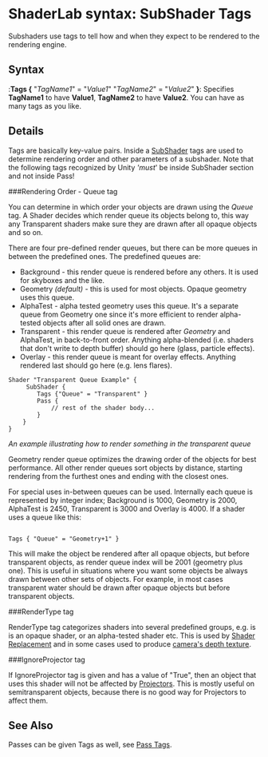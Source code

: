 ShaderLab syntax: SubShader Tags
================================


Subshaders use tags to tell how and when they expect to be rendered to the rendering engine.

Syntax
------

:__Tags {__ "_TagName1_" = "_Value1_" "_TagName2_" = "_Value2_" __}__: Specifies __TagName1__ to have __Value1__, __TagName2__ to have __Value2__. You can have as many tags as you like.

Details
-------

Tags are basically key-value pairs. Inside a [SubShader](SL-SubShader.html) tags are used to determine rendering order and other parameters of a subshader. Note that the following tags recognized by Unity _'must_' be inside SubShader section and not inside Pass!

###Rendering Order - Queue tag

You can determine in which order your objects are drawn using the _Queue_ tag. A Shader decides which render queue its objects belong to, this way any Transparent shaders make sure they are drawn after all opaque objects and so on.

There are four pre-defined render queues, but there can be more queues in between the predefined ones. The predefined queues are:
* <span class=component>Background</span> - this render queue is rendered before any others. It is used for skyboxes and the like.
* <span class=component>Geometry</span> _(default)_ - this is used for most objects. Opaque geometry uses this queue.
* <span class=component>AlphaTest</span> - alpha tested geometry uses this queue. It's a separate queue from <span class=component>Geometry</span> one since it's more efficient to render alpha-tested objects after all solid ones are drawn.
* <span class=component>Transparent</span> - this render queue is rendered after _Geometry_ and <span class=component>AlphaTest</span>, in back-to-front order. Anything alpha-blended (i.e. shaders that don't write to depth buffer) should go here (glass, particle effects).
* <span class=component>Overlay</span> - this render queue is meant for overlay effects. Anything rendered last should go here (e.g. lens flares).

````
Shader "Transparent Queue Example" {
     SubShader {
        Tags {"Queue" = "Transparent" }
        Pass {
            // rest of the shader body...
        }
    }
} 
````
_An example illustrating how to render something in the transparent queue_

<span class=component>Geometry</span> render queue optimizes the drawing order of the objects for best performance. All other render queues sort objects by distance, starting rendering from the furthest ones and ending with the closest ones.

For special uses in-between queues can be used. Internally each queue is represented by integer index; <span class=component>Background</span> is 1000, <span class=component>Geometry</span> is 2000, <span class=component>AlphaTest</span> is 2450, <span class=component>Transparent</span> is 3000 and <span class=component>Overlay</span> is 4000. If a shader uses a queue like this:
````

Tags { "Queue" = "Geometry+1" }

````
This will make the object be rendered after all opaque objects, but before transparent objects, as render queue index will be 2001 (geometry plus one). This is useful in situations where you want some objects be always drawn between other sets of objects. For example, in most cases transparent water should be drawn after opaque objects but before transparent objects.



###RenderType tag

<span class=component>RenderType</span> tag categorizes shaders into several predefined groups, e.g. is is an opaque shader, or an alpha-tested shader etc. This is used by [Shader Replacement](SL-ShaderReplacement.html) and in some cases used to produce [camera's depth texture](SL-CameraDepthTexture.html).



###IgnoreProjector tag

If <span class=component>IgnoreProjector</span> tag is given and has a value of "True", then an object that uses this shader will not be affected by [Projectors](class-Projector.html). This is mostly useful on semitransparent objects, because there is no good way for Projectors to affect them.


See Also
--------


Passes can be given Tags as well, see [Pass Tags](SL-PassTags.html).

